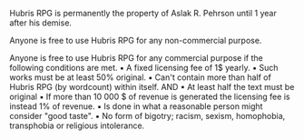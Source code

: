 Hubris RPG is permanently the property of Aslak R. Pehrson until 1 year after his demise.

Anyone is free to use Hubris RPG for any non-commercial purpose.

Anyone is free to use Hubris RPG for any commercial purpose if the following conditions are met.
	▪ A fixed licensing fee of 1$ yearly.
	▪ Such works must be at least 50% original.
		▪ Can't contain more than half of Hubris RPG (by wordcount) within itself.
		AND
		▪ At least half the text must be original
	▪ If more than 10 000 $ of revenue is generated the licensing fee is instead 1% of revenue. 
	▪ Is done in what a reasonable person might consider "good taste".
	▪ No form of bigotry; racism, sexism, homophobia, transphobia or religious intolerance.
